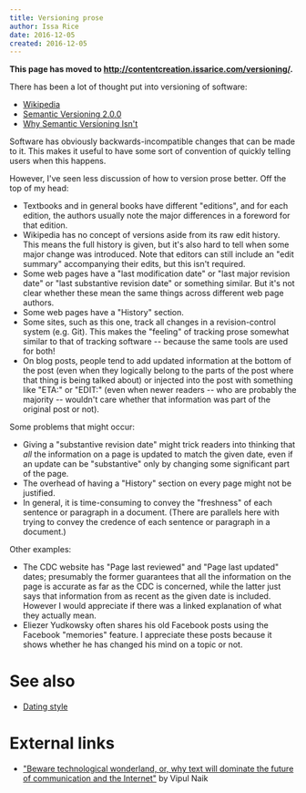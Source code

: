 ```yaml
---
title: Versioning prose
author: Issa Rice
date: 2016-12-05
created: 2016-12-05
---
```


**This page has moved to <http://contentcreation.issarice.com/versioning/>.**

There has been a lot of thought put into versioning of software:

  * [Wikipedia](https://en.wikipedia.org/wiki/Software_versioning)
  * [Semantic Versioning 2.0.0](http://semver.org/)
  * [Why Semantic Versioning Isn't](https://gist.github.com/jashkenas/cbd2b088e20279ae2c8e)

Software has obviously backwards-incompatible changes that can be made to it.
This makes it useful to have some sort of convention of quickly telling users
when this happens.

However, I've seen less discussion of how to version prose better.
Off the top of my head:

  * Textbooks and in general books have different "editions", and for each
    edition, the authors usually note the major differences in a foreword for
    that edition.
  * Wikipedia has no concept of versions aside from its raw edit history.
    This means the full history is given, but it's also hard to tell when some
    major change was introduced.
    Note that editors can still include an "edit summary" accompanying their
    edits, but this isn't required.
  * Some web pages have a "last modification date" or "last major revision
    date" or "last substantive revision date" or something similar.
    But it's not clear whether these mean the same things across different web
    page authors.
  * Some web pages have a "History" section.
  * Some sites, such as this one, track all changes in a revision-control
    system (e.g. Git).
    This makes the "feeling" of tracking prose somewhat similar to that of
    tracking software -- because the same tools are used for both!
  * On blog posts, people tend to add updated information at the bottom of the
    post (even when they logically belong to the parts of the post where that
    thing is being talked about) or injected into the post with something like
    "ETA:" or "EDIT:" (even when newer readers -- who are probably the majority
    -- wouldn't care whether that information was part of the original post or
    not).

Some problems that might occur:

  * Giving a "substantive revision date" might trick readers into thinking that
    *all* the information on a page is updated to match the given date, even if
    an update can be "substantive" only by changing some significant part of
    the page.
  * The overhead of having a "History" section on every page might not be
    justified.
  * In general, it is time-consuming to convey the "freshness" of each sentence
    or paragraph in a document.
    (There are parallels here with trying to convey the credence of each
    sentence or paragraph in a document.)

Other examples:

* The CDC website has "Page last reviewed" and "Page last updated" dates;
  presumably the former guarantees that all the information on the page is
  accurate as far as the CDC is concerned, while the latter just says that
  information from as recent as the given date is included.
  However I would appreciate if there was a linked explanation of what they
  actually mean.
* Eliezer Yudkowsky often shares his old Facebook posts using the Facebook
  "memories" feature.
  I appreciate these posts because it shows whether he has changed his mind on
  a topic or not.

# See also

  * [Dating style]()

# External links

  * ["Beware technological wonderland, or, why text will dominate the future of communication and the Internet"](http://lesswrong.com/lw/k25/beware_technological_wonderland_or_why_text_will/) by Vipul Naik
